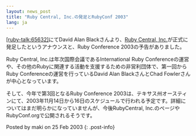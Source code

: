 ```yaml
---
layout: news_post
title: "Ruby Central, Inc.の発足とRubyConf 2003"
lang: ja
---
```


[\[ruby-talk:65632\]][1]にてDavid Alan Blackさんより、[Ruby Central,
Inc.][2]が正式に発足したというアナウンスと、Ruby Conference 2003の予告がありました。

Ruby Central, Inc.は年次国際会議であるInternational Ruby
Conferenceの運営や、その他のRubyに関連する活動を支援するための非営利団体で、第一回からRuby
Conferenceの運営を行っているDavid Alan BlackさんとChad Fowlerさんが中心となっています。

そして、今年で第3回となるRuby Conference
2003は、テキサス州オースティンにて、2003年11月14日から16日のスケジュールで行われる予定です。詳細についてはまだ明らかになっていませんが、今後RubyCentral,
Inc.のページやRubyConf.orgで公開されるそうです。

Posted by maki on 25 Feb 2003
{: .post-info}



[1]: http://blade.nagaokaut.ac.jp/cgi-bin/scat.rb/ruby/ruby-talk/65632 
[2]: http://www.rubycentral.org/ 
